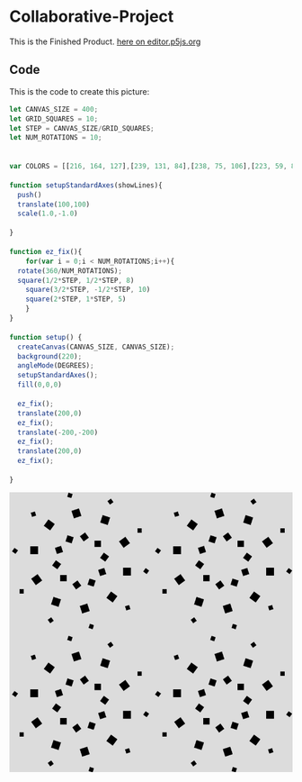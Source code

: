 # Collaborative-Project

This is the Finished Product. [here on editor.p5js.org](https://editor.p5js.org/IsNotAvaliable/full/TMha20FGh)

## Code

This is the code to create this picture:

``` js
let CANVAS_SIZE = 400;
let GRID_SQUARES = 10;
let STEP = CANVAS_SIZE/GRID_SQUARES;
let NUM_ROTATIONS = 10;


var COLORS = [[216, 164, 127],[239, 131, 84],[238, 75, 106],[223, 59, 87],[15, 113, 115], [13, 31, 45]]

function setupStandardAxes(showLines){
  push()
  translate(100,100)
  scale(1.0,-1.0)

}

function ez_fix(){
    for(var i = 0;i < NUM_ROTATIONS;i++){
  rotate(360/NUM_ROTATIONS);
  square(1/2*STEP, 1/2*STEP, 8)
    square(3/2*STEP, -1/2*STEP, 10)
    square(2*STEP, 1*STEP, 5)
    }
}

function setup() {
  createCanvas(CANVAS_SIZE, CANVAS_SIZE);
  background(220);
  angleMode(DEGREES);
  setupStandardAxes();
  fill(0,0,0)
  
  ez_fix();
  translate(200,0)
  ez_fix();
  translate(-200,-200)
  ez_fix();
  translate(200,0)
  ez_fix();
 
}
```

![link descripion](scetch1.png)
